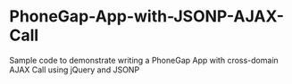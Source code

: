 PhoneGap-App-with-JSONP-AJAX-Call
=================================

Sample code to demonstrate writing a PhoneGap App with cross-domain AJAX Call using jQuery and JSONP